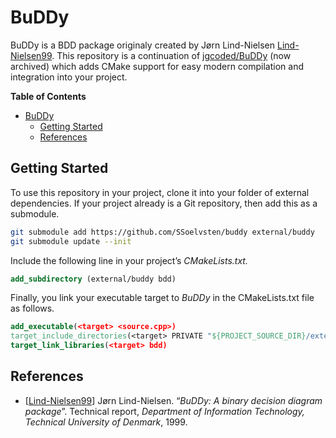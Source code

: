 # BuDDy

BuDDy is a BDD package originaly created by Jørn Lind-Nielsen
[Lind-Nielsen99](#references). This repository is a continuation of
[jgcoded/BuDDy](https://github.com/jgcoded/BuDDy) (now archived) which adds
CMake support for easy modern compilation and integration into your project.

<!-- markdown-toc start - Don't edit this section. Run M-x markdown-toc-refresh-toc -->
**Table of Contents**

- [BuDDy](#buddy)
    - [Getting Started](#getting-started)
    - [References](#references)

<!-- markdown-toc end -->

## Getting Started

To use this repository in your project, clone it into your folder of external
dependencies. If your project already is a Git repository, then add this as
a submodule.

```bash
git submodule add https://github.com/SSoelvsten/buddy external/buddy
git submodule update --init
```

Include the following line in your project’s _CMakeLists.txt._

```cmake
add_subdirectory (external/buddy bdd)
```

Finally, you link your executable target to _BuDDy_ in the CMakeLists.txt file as follows.

```cmake
add_executable(<target> <source.cpp>)
target_include_directories(<target> PRIVATE "${PROJECT_SOURCE_DIR}/external/buddy/src"))
target_link_libraries(<target> bdd)
```

## References

- [[Lind-Nielsen99](http://www.itu.dk/research/buddy/)]
  Jørn Lind-Nielsen. “_BuDDy: A binary decision diagram package_”. Technical
  report, _Department of Information Technology, Technical University of
  Denmark_, 1999.
